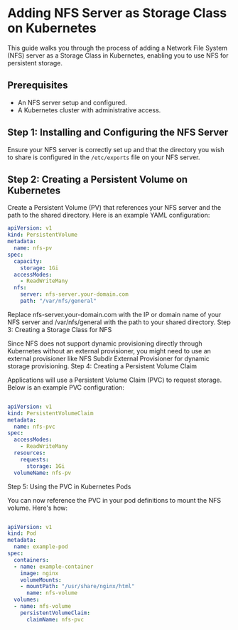 # Adding NFS Server as Storage Class on Kubernetes

This guide walks you through the process of adding a Network File System (NFS) server as a Storage Class in Kubernetes, enabling you to use NFS for persistent storage.

## Prerequisites

- An NFS server setup and configured.
- A Kubernetes cluster with administrative access.

## Step 1: Installing and Configuring the NFS Server

Ensure your NFS server is correctly set up and that the directory you wish to share is configured in the `/etc/exports` file on your NFS server.

## Step 2: Creating a Persistent Volume on Kubernetes

Create a Persistent Volume (PV) that references your NFS server and the path to the shared directory. Here is an example YAML configuration:

```yaml
apiVersion: v1
kind: PersistentVolume
metadata:
  name: nfs-pv
spec:
  capacity:
    storage: 1Gi
  accessModes:
    - ReadWriteMany
  nfs:
    server: nfs-server.your-domain.com
    path: "/var/nfs/general"
```
Replace nfs-server.your-domain.com with the IP or domain name of your NFS server and /var/nfs/general with the path to your shared directory.
Step 3: Creating a Storage Class for NFS

Since NFS does not support dynamic provisioning directly through Kubernetes without an external provisioner, you might need to use an external provisioner like NFS Subdir External Provisioner for dynamic storage provisioning.
Step 4: Creating a Persistent Volume Claim

Applications will use a Persistent Volume Claim (PVC) to request storage. Below is an example PVC configuration:

```yaml

apiVersion: v1
kind: PersistentVolumeClaim
metadata:
  name: nfs-pvc
spec:
  accessModes:
    - ReadWriteMany
  resources:
    requests:
      storage: 1Gi
  volumeName: nfs-pv
```
Step 5: Using the PVC in Kubernetes Pods

You can now reference the PVC in your pod definitions to mount the NFS volume. Here's how:

```yaml

apiVersion: v1
kind: Pod
metadata:
  name: example-pod
spec:
  containers:
  - name: example-container
    image: nginx
    volumeMounts:
    - mountPath: "/usr/share/nginx/html"
      name: nfs-volume
  volumes:
  - name: nfs-volume
    persistentVolumeClaim:
      claimName: nfs-pvc
```
